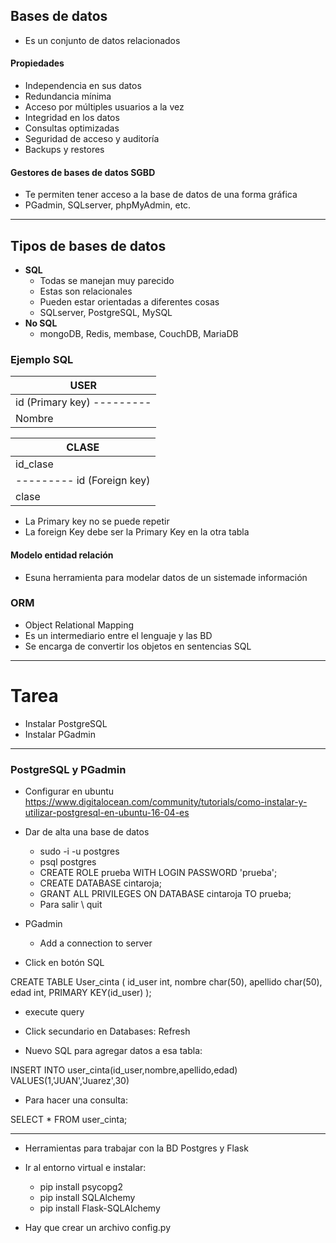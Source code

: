 ## Bases de datos
* Es un conjunto de datos relacionados


#### Propiedades
* Independencia en sus datos
* Redundancia mínima
* Acceso por múltiples usuarios a la vez
* Integridad en los datos
* Consultas optimizadas
* Seguridad de acceso y auditoría
* Backups y restores


#### Gestores de bases de datos SGBD
* Te permiten tener acceso a la base de datos de una forma gráfica
* PGadmin, SQLserver, phpMyAdmin, etc.

----

## Tipos de bases de datos
* **SQL**
  * Todas se manejan muy parecido
  * Estas son relacionales
  * Pueden estar orientadas a diferentes cosas
  * SQLserver, PostgreSQL, MySQL
* **No SQL**
  * mongoDB, Redis, membase, CouchDB, MariaDB

### Ejemplo SQL

|USER|
|-|
|id (Primary key) ---------|
|Nombre|

|CLASE|
|-|
|id_clase|
|--------- id (Foreign key)|
|clase|

* La Primary key no se puede repetir
* La foreign Key debe ser la Primary Key en la otra tabla

#### Modelo entidad relación
* Esuna herramienta para modelar datos de un sistemade información

### ORM
* Object Relational Mapping
* Es un intermediario entre el lenguaje y las BD
* Se encarga de convertir los objetos en sentencias SQL

---

# Tarea

* Instalar PostgreSQL
* Instalar PGadmin

---


### PostgreSQL y PGadmin
* Configurar en ubuntu https://www.digitalocean.com/community/tutorials/como-instalar-y-utilizar-postgresql-en-ubuntu-16-04-es
* Dar de alta una base de datos
  * sudo -i -u postgres
  * psql postgres
  * CREATE ROLE prueba WITH LOGIN PASSWORD 'prueba';
  * CREATE DATABASE cintaroja;
  * GRANT ALL PRIVILEGES ON DATABASE cintaroja TO prueba;
  * Para salir \ quit
* PGadmin
  * Add a connection to server

* Click en botón SQL

CREATE TABLE User_cinta (
id_user int,
nombre char(50),
apellido char(50),
edad int,
PRIMARY KEY(id_user)
);

* execute query
* Click secundario en Databases: Refresh

* Nuevo SQL para agregar datos a esa tabla:

INSERT INTO user_cinta(id_user,nombre,apellido,edad) VALUES(1,'JUAN','Juarez',30)

* Para hacer una consulta:

SELECT * FROM user_cinta;

---

* Herramientas para trabajar con la BD Postgres y Flask
* Ir al entorno virtual e instalar:
  * pip install psycopg2
  * pip install SQLAlchemy
  * pip install Flask-SQLAlchemy

* Hay que crear un archivo config.py
